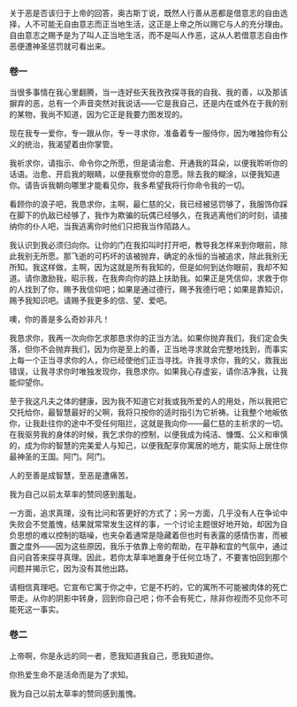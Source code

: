 关于恶是否该归于上帝的回答，奥古斯丁说，既然人行善从恶都是借意志的自由选择，人不可能无自由意志而正当地生活，这正是上帝之所以赐它与人的充分理由。自由意志之赐予是为了叫人正当地生活，而不是叫人作恶，这从人若借意志自由作恶便遭神圣惩罚就可看出来。



### 卷一

当很多事情在我心里翻腾，当一连好些天我孜孜探寻我的自我、我的善，以及那该摒弃的恶，总有一个声音突然对我说话——它是我自己，还是内在或外在于我的别的某物，我尚不知道，因为它正是我要力图发现的。



现在我专一爱你，专一跟从你，专一寻求你，准备着专一服侍你，因为唯独你有公义的统治，我渴望着由你掌管。

我祈求你，请指示、命令你之所愿，但是请治愈、开通我的耳朵，以便我聆听你的话语。治愈、开启我的眼睛，以便我察觉你的意愿。除去我的糊涂，以便我知道你。请告诉我朝向哪里才能看见你，我多希望我将行你命令我的一切。

看顾你的浪子吧，我恳求你，主啊，最仁慈的父，我已经被惩罚够了，我服饰你踩在脚下的仇敌已经够了，我作为欺骗的玩偶已经够久，在我逃离他们的时刻，请接纳你的仆人吧，当我逃离你时他们只把我当作陌路人。

我认识到我必须归向你。让你的门在我扣叫时打开吧，教导我怎样来到你眼前，除此我别无所愿。那飞逝的可朽坏的该被抛弃，确定的永恒的当被追求，除此我别无所知。我这样做，主啊，因为这就是所有我知的，但是如何到达你眼前，我却不知道。请你激励我，昭示我，在我奔向你的路上扶助我。如果正是凭信仰，求救于你的人找到了你，赐予我信仰吧；如果是通过德行，赐予我德行吧；如果是靠知识，赐予我知识吧。请赐予我更多的信、望、爱吧。

噢，你的善是多么奇妙非凡！

我恳求你，我再一次向你乞求那恳求你的正当方法。如果你抛弃我们，我们定会失落，但你不会抛弃我们，因为你是至上的善，正当地寻求就会完整地找到，而事实上每一个正当寻求你的人，你已经使他们正当寻找。许我寻求你，我的父，救我出错误，让我寻求你时唯独发现你，我恳求你。如果我心存虚妄，请你洁净我，让我能仰望你。

至于我这凡夫之体的健康，因为我不知道它对我或我所爱的人的用处，所以我把它交托给你，最智慧最好的父啊，我将只按你的适时指引为它祈祷。让我整个地皈依你，让我赴往你的途中不受任何阻拦，这就是我向你——最仁慈的主祈求的一切。在我驱劳我的身体的时候，我乞求你的控制，以便我成为纯洁、慷慨、公义和审慎的，成为你的智慧的完美爱人与知己，以便我配享你寓居的地方，能实际上居住你最神圣的王国。阿门。阿门。

人的至善是成智慧，至恶是遭痛苦。

我为自己以前太草率的赞同感到羞耻。

一方面，追求真理，没有比问和答更好的方式了；另一方面，几乎没有人在争论中失败会不觉羞愧，结果就常常发生这样的事，一个讨论主题很好地开始，却因为自负思想的难以控制的聒噪，也夹杂着通常是隐藏着但也时有表露的感情伤害，而被置之度外——因为这些原因，我乐于依靠上帝的帮助，在平静和宜的气氛中，通过自问自答来探寻真理。因此，若你太草率地置身于任何立场了，不要害怕回到那个问题并揭示它，因为没有其他出路。

请相信真理吧。它宣布它寓于你之中，它是不朽的，它的寓所不可能被肉体的死亡带走。从你的阴影中转身，回到你自己吧；你不会有死亡，除非你视而不见你不可能死这一事实。

### 卷二

上帝啊，你是永远的同一者，愿我知道我自己，愿我知道你。

你热爱生命不是活命而是为了求知。

我为自己以前太草率的赞同感到羞愧。


